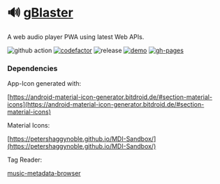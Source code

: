 # 🔊 **[gBlaster](https://github.com/motabass/gblaster/blob/master/apps/gblaster/README.md)**

A web audio player PWA using latest Web APIs.

![github action](https://github.com/motabass/gblaster/actions/workflows/build.yml/badge.svg)
[![codefactor](https://www.codefactor.io/repository/github/motabass/gblaster/badge)](https://www.codefactor.io/repository/github/motabass/gblaster)
![release](https://badgen.net/github/release/motabass/gblaster/stable)
[![demo](https://img.shields.io/badge/demo-gblaster-blue.svg)](https://gblaster-player.firebaseapp.com)
[![gh-pages](https://img.shields.io/badge/github-pages-blue.svg)](https://motabass.github.io/gblaster/)

### Dependencies

App-Icon generated with:

[https://android-material-icon-generator.bitdroid.de/#section-material-icons](https://android-material-icon-generator.bitdroid.de/#section-material-icons)

Material Icons:

[https://petershaggynoble.github.io/MDI-Sandbox/](https://petershaggynoble.github.io/MDI-Sandbox/)

Tag Reader:

[music-metadata-browser](https://github.com/Borewit/music-metadata-browser)
